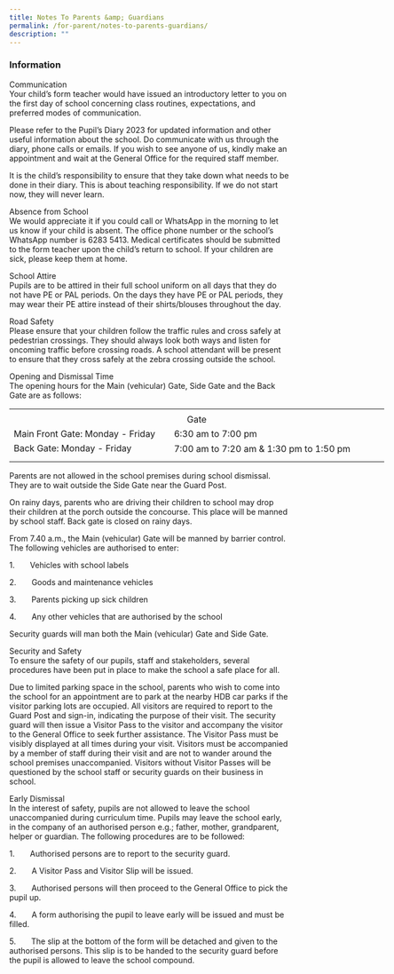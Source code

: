 ```yaml
---
title: Notes To Parents &amp; Guardians
permalink: /for-parent/notes-to-parents-guardians/
description: ""
---
```

### **Information**
Communication
<br>Your child’s form teacher would have issued an introductory letter to you on the first day of school concerning class routines, expectations, and preferred modes of communication.

Please refer to the Pupil’s Diary 2023 for updated information and other useful information about the school. Do communicate with us through the diary, phone calls or emails. If you wish to see anyone of us, kindly make an appointment and wait at the General Office for the required staff member.

It is the child’s responsibility to ensure that they take down what needs to be done in their diary. This is about teaching responsibility. If we do not start now, they will never learn.

Absence from School
<br>We would appreciate it if you could call or WhatsApp in the morning to let us know if your child is absent. The office phone number or the school’s WhatsApp number is 6283 5413. Medical certificates should be submitted to the form teacher upon the child’s return to school. If your children are sick, please keep them at home.

School Attire
<br>Pupils are to be attired in their full school uniform on all days that they do not have PE or PAL periods. On the days they have PE or PAL periods, they may wear their PE attire instead of their shirts/blouses throughout the day.

Road Safety
<br>Please ensure that your children follow the traffic rules and cross safely at pedestrian crossings. They should always look both ways and listen for oncoming traffic before crossing roads. A school attendant will be present to ensure that they cross safely at the zebra crossing outside the school.

Opening and Dismissal Time
<br>The opening hours for the Main (vehicular) Gate, Side Gate and the Back Gate are as follows:

<table border="0" cellpadding="0" cellspacing="0" width="675" style="border-collapse:
 collapse;width:507pt"><colgroup><col width="285" style="mso-width-source:userset;mso-width-alt:10422;width:214pt"> <col width="390" style="mso-width-source:userset;mso-width-alt:14262;width:293pt"></colgroup><tbody><tr height="5" style="mso-height-source:userset;height:3.75pt"><td height="5" width="285" style="height:3.75pt;width:214pt"><a name="RANGE!F3:G7"></a></td><td width="390" style="width:293pt"></td></tr><tr height="21" style="height:15.75pt"><td colspan="2" height="21" class="xl68" style="height:15.75pt">
<center>Gate</center>
</td></tr><tr height="21" style="height:15.75pt"><td height="21" class="xl70" width="285" style="height:15.75pt;width:214pt">Main Front Gate: Monday - Friday&nbsp;&nbsp;</td><td class="xl69" style="border-top:none">6:30 am to 7:00 pm &nbsp; &nbsp; &nbsp; &nbsp; &nbsp; &nbsp; &nbsp; &nbsp; &nbsp; &nbsp; &nbsp; &nbsp;</td></tr><tr height="21" style="height:15.75pt"><td height="21" class="xl71" width="285" style="height:15.75pt;width:214pt">Back Gate: Monday - Friday&nbsp; &nbsp;</td><td class="xl72" width="390" style="border-top:none;width:293pt;outline: 0px;
  margin-right:0px;padding-bottom:2px;padding-top:2px"><div style="outline: 0px;line-height:22.4px;margin-right:0px;padding-bottom:
  0px;padding-top:0px">7:00 am to 7:20 am &amp; 1:30 pm to 1:50 pm</div></td></tr><tr height="10" style="mso-height-source:userset;height:7.5pt"><td height="10" class="xl66" style="height:7.5pt"></td><td class="xl67" width="390" style="width:293pt"></td></tr></tbody></table>

Parents are not allowed in the school premises during school dismissal. They are to wait outside the Side Gate near the Guard Post.

On rainy days, parents who are driving their children to school may drop their children at the porch outside the concourse. This place will be manned by school staff. Back gate is closed on rainy days.

From 7.40 a.m., the Main (vehicular) Gate will be manned by barrier control. The following vehicles are authorised to enter:

1.&nbsp;&nbsp;&nbsp;&nbsp;&nbsp;&nbsp; Vehicles with school labels

2.&nbsp;&nbsp;&nbsp;&nbsp;&nbsp;&nbsp; Goods and maintenance vehicles

3.&nbsp;&nbsp;&nbsp;&nbsp;&nbsp;&nbsp; Parents picking up sick children

4.&nbsp;&nbsp;&nbsp;&nbsp;&nbsp;&nbsp; Any other vehicles that are authorised by the school

Security guards will man both the Main (vehicular) Gate and Side Gate.

Security and Safety
<br>To ensure the safety of our pupils, staff and stakeholders, several procedures have been put in place to make the school a safe place for all.

Due to limited parking space in the school, parents who wish to come into the school for an appointment are to park at the nearby HDB car parks if the visitor parking lots are occupied. All visitors are required to report to the Guard Post and sign-in, indicating the purpose of their visit. The security guard will then issue a Visitor Pass to the visitor and accompany the visitor to the General Office to seek further assistance. The Visitor Pass must be visibly displayed at all times during your visit. Visitors must be accompanied by a member of staff during their visit and are not to wander around the school premises unaccompanied. Visitors without Visitor Passes will be questioned by the school staff or security guards on their business in school.

Early Dismissal
<br>In the interest of safety, pupils are not allowed to leave the school unaccompanied during curriculum time. Pupils may leave the school early, in the company of an authorised person e.g.; father, mother, grandparent, helper or guardian. The following procedures are to be followed:

1.&nbsp;&nbsp;&nbsp;&nbsp;&nbsp;&nbsp; Authorised persons are to report to the security guard.

2.&nbsp;&nbsp;&nbsp;&nbsp;&nbsp;&nbsp; A Visitor Pass and Visitor Slip will be issued.

3.&nbsp;&nbsp;&nbsp;&nbsp;&nbsp;&nbsp; Authorised persons will then proceed to the General Office to pick the pupil up.

4.&nbsp;&nbsp;&nbsp;&nbsp;&nbsp;&nbsp; A form authorising the pupil to leave early will be issued and must be filled.

5.&nbsp;&nbsp;&nbsp;&nbsp;&nbsp;&nbsp; The slip at the bottom of the form will be detached and given to the authorised persons. This slip is to be handed to the security guard before the pupil is allowed to leave the school compound.
